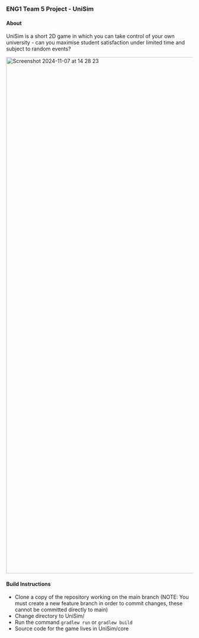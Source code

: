### ENG1 Team 5 Project - UniSim
#### About
UniSim is a short 2D game in which you can take control of your own university - can you maximise student satisfaction under limited time and subject to random events?

<img width="1392" alt="Screenshot 2024-11-07 at 14 28 23" src="https://github.com/user-attachments/assets/ad5f7a08-3a0f-4e84-8d70-39d17136eb1c">



#### Build Instructions
- Clone a copy of the repository working on the main branch (NOTE: You must create a new feature branch in order to commit changes, these cannot be committed directly to main)
- Change directory to UniSim/
- Run the command ```gradlew run``` or ```gradlew build```
- Source code for the game lives in UniSim/core
